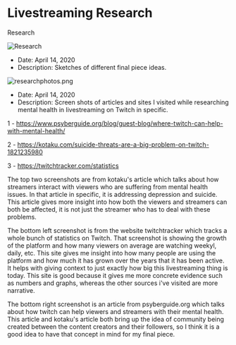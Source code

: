 # Livestreaming Research
 Research

![Research](research.jpeg)

- Date: April 14, 2020
- Description: Sketches of different final piece ideas.

![researchphotos.png]({{site.baseurl}}/research-methods/researchphotos.png)



- Date: April 14, 2020
- Description: Screen shots of articles and sites I visited while researching mental health in livestreaming on Twitch in specific.

1 - https://www.psyberguide.org/blog/guest-blog/where-twitch-can-help-with-mental-health/

2 - https://kotaku.com/suicide-threats-are-a-big-problem-on-twitch-1821235980

3 - https://twitchtracker.com/statistics
        
The top two screenshots are from kotaku's article which talks about how streamers interact with viewers who are suffering from mental health issues. In that article in specific, it is addressing depression and suicide. This article gives more insight into how both the viewers and streamers can both be affected, it is not just the streamer who has to deal with these problems.

The bottom left screenshot is from the website twitchtracker which tracks a whole bunch of statistics on Twitch. That screenshot is showing the growth of the platform and how many viewers on average are watching weekyl, daily, etc. This site gives me insight into how many people are using the platform and how much it has grown over the years that it has been active. It helps with giving context to just exactly how big this livestreaming thing is today. This site is good because it gives me more concrete evidence such as numbers and graphs, whereas the other sources i've visited are more narrative.

The bottom right screenshot is an article from psyberguide.org which talks about how twitch can help viewers and streamers with their mental health. This article and kotaku's article both bring up the idea of community being created between the content creators and their followers, so I think it is a good idea to have that concept in mind for my final piece.


